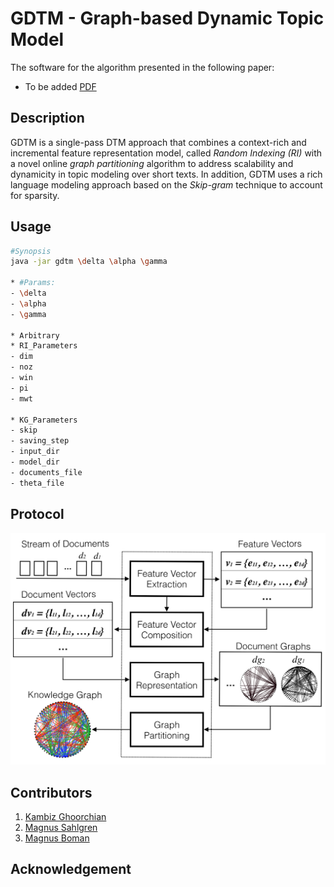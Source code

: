 # GDTM - Graph-based Dynamic Topic Model

The software for the algorithm presented in the following paper:
 - To be added [PDF](https://www.kth.se/profile/ghoorian)


## Description
GDTM is a single-pass DTM approach that combines a context-rich and incremental feature representation model, called *Random Indexing (RI)* with a novel online *graph partitioning* algorithm to address scalability and dynamicity in topic modeling over short texts. In addition, GDTM uses a rich language modeling approach based on the *Skip-gram* technique to account for sparsity.

## Usage
``` bash
#Synopsis
java -jar gdtm \delta \alpha \gamma

* #Params:
- \delta
- \alpha
- \gamma

* Arbitrary
* RI_Parameters
- dim
- noz
- win
- pi
- mwt

* KG_Parameters
- skip
- saving_step
- input_dir
- model_dir
- documents_file
- theta_file

```

## Protocol
![alt text](https://github.com/kambizG/gdtm/blob/master/img/protocol.png "The protocol of the algorithm.")

## Contributors
1. [Kambiz Ghoorchian](https://www.kth.se/profile/ghoorian)
2. [Magnus Sahlgren](https://www.sics.se/people/magnus-sahlgren)
3. [Magnus Boman](https://www.kth.se/profile/mab)

## Acknowledgement
